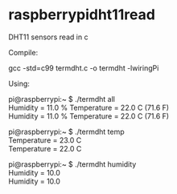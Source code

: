 # raspberrypidht11read
DHT11 sensors read in c

Compile: 

gcc -std=c99 termdht.c -o termdht -lwiringPi  

Using:  

pi@raspberrypi:~ $ ./termdht all  
Humidity = 11.0 % Temperature = 22.0 C (71.6 F)   
Humidity = 11.0 % Temperature = 22.0 C (71.6 F) 

pi@raspberrypi:~ $ ./termdht temp   
Temperature = 23.0 C   
Temperature = 22.0 C  

pi@raspberrypi:~ $ ./termdht humidity   
Humidity = 10.0   
Humidity = 10.0 
